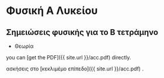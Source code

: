 # Φυσική Α Λυκείου
## Σημειώσεις φυσικής για το Β τετράμηνο
* Θεωρία

you can [get the PDF]({{ site.url }}/acc.pdf) directly.

ασκήσεις στο [κεκλιμέμο επίπεδο]({{ site.url }}/acc.pdf) .
